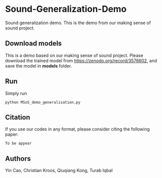 # Sound-Generalization-Demo
Sound generalization demo. This is the demo from our making sense of sound project.


## Download models
This is a demo based on our making sense of sound project. Please download the trained model from https://zenodo.org/record/3576602, and save the model in **models** folder.

## Run
Simply run 

```shell
python MSoS_demo_generalisation.py
```

## Citation
If you use our codes in any format, please consider citing the following paper:

```
To be appear
```

## Authors
Yin Cao, Christian Kroos, Qiuqiang Kong, Turab Iqbal
